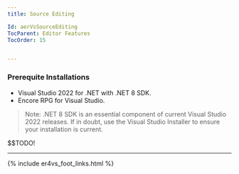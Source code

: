 ```yaml
---
title: Source Editing

Id: aerVsSourceEditing
TocParent: Editor Features
TocOrder: 15


---
```




### Prerequite Installations
* Visual Studio 2022 for .NET with .NET 8 SDK.
* Encore RPG for Visual Studio.

> Note: .NET 8 SDK is an essential component of current Visual Studio 2022 releases. If in doubt, use the Visual Studio Installer to ensure your installation is current.


$$TODO!


---
{% include er4vs_foot_links.html %}